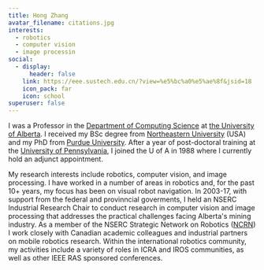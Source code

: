 ```yaml
---
title: Hong Zhang
avatar_filename: citations.jpg
interests:
  - robotics
  - computer vision
  - image processin
social:
  - display:
      header: false
    link: https://eee.sustech.edu.cn/?view=%e5%bc%a0%e5%ae%8f&jsid=18
    icon_pack: far
    icon: school
superuser: false
---
```

I was a Professor in the [Department of Computing Science](http://www.cs.ualberta.ca/) at [the University of Alberta](http://www.ualberta.ca/). I received my BSc degree from [Northeastern University](http://www.northeastern.edu/) (USA) and my PhD from [Purdue University](http://www.purdue.edu/). After a year of post-doctoral training at the [University of Pennsylvania](http://www.upenn.edu/), I joined the U of A in 1988 where I currently hold an adjunct appointment.

My research interests include robotics, computer vision, and image processing. I have worked in a number of areas in robotics and, for the past 10+ years, my focus has been on visual robot navigation. In 2003-17, with support from the federal and provinncial goverments, I held an NSERC Industrial Research Chair to conduct research in computer vision and image processing that addresses the practical challenges facing Alberta's mining industry. As a member of the NSERC Strategic Network on Robotics ([NCRN](http://ncrn-rcrc.mcgill.ca/)) I work closely with Canadian academic colleagues and industrial partners on mobile robotics research. Within the international robotics community, my activities include a variety of roles in ICRA and IROS communities, as well as other IEEE RAS sponsored conferences.